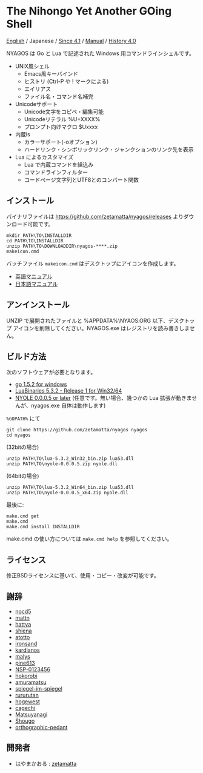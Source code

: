 The Nihongo Yet Another GOing Shell
===================================

[English](./readme.md) / Japanese
/ [Since 4.1](./Doc/since_4.1_ja.md)
/ [Manual](./Doc/nyagos_ja.md)
/ [History 4.0](./Doc/history_4.0_ja.md)

NYAGOS は Go と Lua で記述された Windows 用コマンドラインシェルです。

* UNIX風シェル
  * Emacs風キーバインド
  * ヒストリ (Ctrl-P や ! マークによる)
  * エイリアス
  * ファイル名・コマンド名補完
* Unicodeサポート
  * Unicode文字をコピペ・編集可能
  * Unicodeリテラル %U+XXXX%
  * プロンプト向けマクロ $Uxxxx
* 内蔵ls
  * カラーサポート(-oオプション)
  * ハードリンク・シンボリックリンク・ジャンクションのリンク先を表示
* Lua によるカスタマイズ
  * Lua で内蔵コマンドを組込み
  * コマンドラインフィルター
  * コードページ文字列とUTF8とのコンバート関数

インストール
------------

バイナリファイルは https://github.com/zetamatta/nyagos/releases よりダウンロード可能です。

    mkdir PATH\TO\INSTALLDIR
    cd PATH\TO\INSTALLDIR
    unzip PATH\TO\DOWNLOADDIR\nyagos-****.zip
    makeicon.cmd

バッチファイル `makeicon.cmd` はデスクトップにアイコンを作成します。

* [英語マニュアル](Doc/nyagos_en.md)
* [日本語マニュアル](Doc/nyagos_ja.md)

アンインストール
----------------

UNZIP で展開されたファイルと %APPDATA%\NYAOS.ORG 以下、デスクトップ
アイコンを削除してください。NYAGOS.exe はレジストリを読み書きしません。

ビルド方法
----------

次のソフトウェアが必要となります。

* [go 1.5.2 for windows](http://golang.org)
* [LuaBinaries 5.3.2 - Release 1 for Win32/64](http://luabinaries.sourceforge.net/download.html)
* [NYOLE 0.0.0.5 or later](https://github.com/zetamatta/nyole/releases) (任意です。無い場合、幾つかの Lua 拡張が動きませんが、nyagos.exe 自体は動作します)

`%GOPATH%` にて

    git clone https://github.com/zetamatta/nyagos nyagos
    cd nyagos

(32bitの場合)

    unzip PATH\TO\lua-5.3.2_Win32_bin.zip lua53.dll
    unzip PATH\TO\nyole-0.0.0.5.zip nyole.dll

(64bitの場合)

    unzip PATH\TO\lua-5.3.2_Win64_bin.zip lua53.dll
    unzip PATH\TO\nyole-0.0.0.5_x64.zip nyole.dll

最後に:

    make.cmd get
    make.cmd
    make.cmd install INSTALLDIR

make.cmd の使い方については `make.cmd help` を参照してください。

ライセンス
----------

修正BSDライセンスに基いて、使用・コピー・改変が可能です。

謝辞
----

* [nocd5](https://github.com/nocd5)
* [mattn](https://github.com/mattn)
* [hattya](https://github.com/hattya)
* [shiena](https://github.com/shiena)
* [atotto](https://github.com/atotto)
* [ironsand](https://github.com/ironsand)
* [kardianos](https://github.com/kardianos)
* [malys](https://github.com/malys)
* [pine613](https://github.com/pine613)
* [NSP-0123456](https://github.com/NSP-0123456)
* [hokorobi](https://github.com/hokorobi)
* [amuramatsu](https://github.com/amuramatsu)
* [spiegel-im-spiegel](https://github.com/spiegel-im-spiegel)
* [rururutan](https://github.com/rururutan/)
* [hogewest](https://github.com/hogewest)
* [cagechi](https://github.com/cagechi)
* [Matsuyanagi](https://github.com/Matsuyanagi)
* [Shougo](https://github.com/Shougo)
* [orthographic-pedant](https://github.com/orthographic-pedant)

開発者
------

* はやまかおる : [zetamatta](https://github.com/zetamatta) 

<!-- vim:set fenc=utf8 -->
